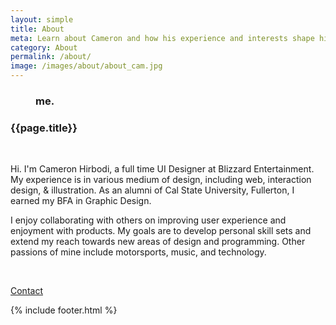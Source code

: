 ```yaml
---
layout: simple
title: About
meta: Learn about Cameron and how his experience and interests shape his design.
category: About
permalink: /about/
image: /images/about/about_cam.jpg
---
```


<main>
    <figure class="left_float">
        <div class="about fade_in" style="background-image: url('{{page.image}}')">
            <span class="blue_box fade_up"><h3>me.</h3></span>
        </div>
    </figure>
    <article class="right_float">
        <h3>{{page.title}}</h3>
        <br>
        <p>
        Hi. I'm Cameron Hirbodi, a full time UI Designer at Blizzard Entertainment. My experience is in various medium of design, including web, interaction design, & illustration. As an alumni of Cal State University, Fullerton, I earned my BFA in Graphic Design.
        </p>
        <p>
        I enjoy collaborating with others on improving user experience and enjoyment with products. My goals are to develop personal skill sets and extend my reach towards new areas of design and programming. Other passions of mine include motorsports, music, and technology.
        </p>
        <br>
        <p><a class="btn hollow" href="mailto:cameronhirbodi@outlook.com">Contact</a></p>
    </article>
    {% include footer.html %}
</main>